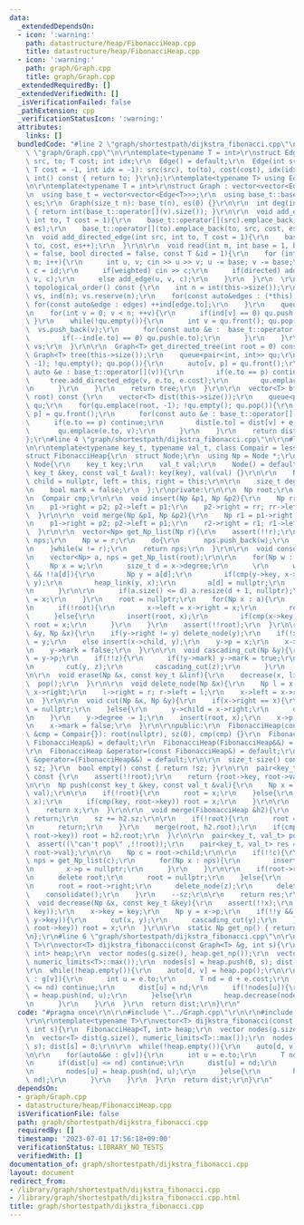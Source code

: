 ```yaml
---
data:
  _extendedDependsOn:
  - icon: ':warning:'
    path: datastructure/heap/FibonacciHeap.cpp
    title: datastructure/heap/FibonacciHeap.cpp
  - icon: ':warning:'
    path: graph/Graph.cpp
    title: graph/Graph.cpp
  _extendedRequiredBy: []
  _extendedVerifiedWith: []
  _isVerificationFailed: false
  _pathExtension: cpp
  _verificationStatusIcon: ':warning:'
  attributes:
    links: []
  bundledCode: "#line 2 \"graph/shortestpath/dijkstra_fibonacci.cpp\"\n\r\n#line 2\
    \ \"graph/Graph.cpp\"\n\r\ntemplate<typename T = int>\r\nstruct Edge{\r\n  int\
    \ src, to; T cost; int idx;\r\n  Edge() = default;\r\n  Edge(int src, int to,\
    \ T cost = -1, int idx = -1): src(src), to(to), cost(cost), idx(idx) {}\r\n  operator\
    \ int() const { return to; }\r\n};\r\ntemplate<typename T> using Edges = vector<Edge<T>>;\r\
    \n\r\ntemplate<typename T = int>\r\nstruct Graph : vector<vector<Edge<T>>> {\r\
    \n  using base_t = vector<vector<Edge<T>>>;\r\n  using base_t::base_t;\r\n  size_t\
    \ es;\r\n  Graph(size_t n): base_t(n), es(0) {}\r\n\r\n  int deg(int v) const\
    \ { return int(base_t::operator[](v).size()); }\r\n\r\n  void add_edge(int src,\
    \ int to, T cost = 1){\r\n    base_t::operator[](src).emplace_back(src, to, cost,\
    \ es);\r\n    base_t::operator[](to).emplace_back(to, src, cost, es++);\r\n  }\r\
    \n  void add_directed_edge(int src, int to, T cost = 1){\r\n    base_t::operator[](src).emplace_back(src,\
    \ to, cost, es++);\r\n  }\r\n\r\n  void read(int m, int base = 1, bool weighted\
    \ = false, bool directed = false, const T &id = 1){\r\n    for (int i = 0; i <\
    \ m; i++){\r\n      int u, v; cin >> u >> v; u -= base; v -= base;\r\n      T\
    \ c = id;\r\n      if(weighted) cin >> c;\r\n      if(directed) add_directed_edge(u,\
    \ v, c);\r\n      else add_edge(u, v, c);\r\n    }\r\n  }\r\n  \r\n  vector<int>\
    \ topological_order() const {\r\n    int n = int(this->size());\r\n    vector<int>\
    \ vs, ind(n); vs.reserve(n);\r\n    for(const auto&edges : (*this)){\r\n     \
    \ for(const auto&edge : edges) ++ind[edge.to];\r\n    }\r\n    queue<int> qu;\r\
    \n    for(int v = 0; v < n; ++v){\r\n      if(ind[v] == 0) qu.push(v);\r\n   \
    \ }\r\n    while(!qu.empty()){\r\n      int v = qu.front(); qu.pop();\r\n    \
    \  vs.push_back(v);\r\n      for(const auto &e :  base_t::operator[](v)){\r\n\
    \        if(--ind[e.to] == 0) qu.push(e.to);\r\n      }\r\n    }\r\n    return\
    \ vs;\r\n  }\r\n\r\n  Graph<T> get_directed_tree(int root = 0) const {\r\n   \
    \ Graph<T> tree(this->size());\r\n    queue<pair<int, int>> qu;\r\n    for(qu.emplace(root,\
    \ -1); !qu.empty(); qu.pop()){\r\n      auto[v, p] = qu.front();\r\n      for(const\
    \ auto &e : base_t::operator[](v)){\r\n        if(e.to == p) continue;\r\n   \
    \     tree.add_directed_edge(v, e.to, e.cost);\r\n        qu.emplace(e.to, v);\r\
    \n      }\r\n    }\r\n    return tree;\r\n  }\r\n\r\n  vector<T> bfs_dist(int\
    \ root) const {\r\n    vector<T> dist(this->size());\r\n    queue<pair<int, int>>\
    \ qu;\r\n    for(qu.emplace(root, -1); !qu.empty(); qu.pop()){\r\n      auto[v,\
    \ p] = qu.front();\r\n      for(const auto &e : base_t::operator[](v)){\r\n  \
    \      if(e.to == p) continue;\r\n        dist[e.to] = dist[v] + e.cost;\r\n \
    \       qu.emplace(e.to, v);\r\n      }\r\n    }\r\n    return dist;\r\n  }\r\n\
    };\r\n#line 4 \"graph/shortestpath/dijkstra_fibonacci.cpp\"\n\r\n#line 2 \"datastructure/heap/FibonacciHeap.cpp\"\
    \n\r\ntemplate<typename key_t, typename val_t, class Compair = less<key_t>>\r\n\
    struct FibonacciHeap{\r\n  struct Node;\r\n  using Np = Node *;\r\n  \r\n  struct\
    \ Node{\r\n    key_t key;\r\n    val_t val;\r\n    Node() = default;\r\n    Node(const\
    \ key_t &key, const val_t &val): key(key), val(val) {}\r\n\r\n    Np p = nullptr,\
    \ child = nullptr, left = this, right = this;\r\n\r\n    size_t degree = 0;  \r\
    \n    bool mark = false;\r\n  };\r\nprivate:\r\n\r\n  Np root;\r\n  size_t sz;\r\
    \n  Compair cmp;\r\n\r\n  void insert(Np &p1, Np &p2){\r\n    Np rr = p1->right;\r\
    \n    p1->right = p2; p2->left = p1;\r\n    p2->right = rr; rr->left = p2;\r\n\
    \  }\r\n\r\n  void merge(Np &p1, Np &p2){\r\n    Np r1 = p1->right, r2 = p2->left;\r\
    \n    p1->right = p2; p2->left = p1;\r\n    r2->right = r1; r1->left = r2;\r\n\
    \  }\r\n\r\n  vector<Np> get_Np_list(Np r){\r\n    assert(!!r);\r\n    vector<Np>\
    \ nps;\r\n    Np w = r;\r\n    do{\r\n      nps.push_back(w);\r\n      w = w->right;\r\
    \n    }while(w != r);\r\n    return nps;\r\n  }\r\n\r\n  void consolidate(){\r\
    \n    vector<Np> a, nps = get_Np_list(root);\r\n\r\n    for(Np w : nps){\r\n \
    \     Np x = w;\r\n      size_t d = x->degree;\r\n      \r\n      while(d < a.size()\
    \ && !!a[d]){\r\n        Np y = a[d];\r\n        if(cmp(y->key, x->key)) swap(x,\
    \ y);\r\n        heap_link(y, x);\r\n        a[d] = nullptr;\r\n        ++d;\r\
    \n      }\r\n\r\n      if(a.size() <= d) a.resize(d + 1, nullptr);\r\n      a[d]\
    \ = x;\r\n    }\r\n    root = nullptr;\r\n    for(Np x : a){\r\n      if(!x) continue;\r\
    \n      if(!root){\r\n        x->left = x->right = x;\r\n        root = x;\r\n\
    \      }else{\r\n        insert(root, x);\r\n        if(cmp(x->key, root->key))\
    \ root = x;\r\n      }\r\n    }\r\n    assert(!!root);\r\n  }\r\n\r\n  void heap_link(Np\
    \ &y, Np &x){\r\n    if(y->right != y) delete_node(y);\r\n    if(!x->child) x->child\
    \ = y;\r\n    else insert(x->child, y);\r\n    y->p = x;\r\n    x->degree += 1;\r\
    \n    y->mark = false;\r\n  }\r\n\r\n  void cascading_cut(Np &y){\r\n    Np z\
    \ = y->p;\r\n    if(!!z){\r\n      if(!y->mark) y->mark = true;\r\n      else{\r\
    \n        cut(y, z);\r\n        cascading_cut(z);\r\n      }\r\n    }\r\n  }\r\
    \n\r\n  void erase(Np &x, const key_t &linf){\r\n    decrease(x, linf);\r\n  \
    \  pop();\r\n  }\r\n\r\n  void delete_node(Np &x){\r\n    Np l = x->left, r =\
    \ x->right;\r\n    l->right = r; r->left = l;\r\n    x->left = x->right = x;\r\
    \n  }\r\n\r\n  void cut(Np &x, Np &y){\r\n    if(x->right == x){\r\n      y->child\
    \ = nullptr;\r\n    }else{\r\n      y->child = x->right;\r\n      delete_node(x);\r\
    \n    }\r\n    y->degree -= 1;\r\n    insert(root, x);\r\n    x->p = nullptr;\r\
    \n    x->mark = false;\r\n  }\r\n\r\npublic:\r\n  FibonacciHeap(const Compair\
    \ &cmp = Compair{}): root(nullptr), sz(0), cmp(cmp) {}\r\n  FibonacciHeap(const\
    \ FibonacciHeap&) = default;\r\n  FibonacciHeap(FibonacciHeap&&) = default;\r\n\
    \r\n  FibonacciHeap &operator=(const FibonacciHeap&) = default;\r\n  FibonacciHeap\
    \ &operator=(FibonacciHeap&&) = default;\r\n\r\n  size_t size() const { return\
    \ sz; }\r\n  bool empty() const { return !sz; }\r\n\r\n  pair<key_t, val_t> top()\
    \ const {\r\n    assert(!!root);\r\n    return {root->key, root->val};\r\n  }\r\
    \n\r\n  Np push(const key_t &key, const val_t &val){\r\n    Np x = new Node(key,\
    \ val);\r\n\r\n    if(!root){\r\n      root = x;\r\n    }else{\r\n      insert(root,\
    \ x);\r\n      if(cmp(key, root->key)) root = x;\r\n    }\r\n\r\n    ++sz;\r\n\
    \    return x;\r\n  }\r\n\r\n  void merge(FibonacciHeap &h2){\r\n    if(!h2.root)\
    \ return;\r\n    sz += h2.sz;\r\n\r\n    if(!root){\r\n      root = h2.root;\r\
    \n      return;\r\n    }\r\n    merge(root, h2.root);\r\n    if(cmp(h2.root->key,\
    \ root->key)) root = h2.root;\r\n  }\r\n\r\n  pair<key_t, val_t> pop(){\r\n  \
    \  assert((\"can't pop\" ,!!root));\r\n    pair<key_t, val_t> res = {root->key,\
    \ root->val};\r\n\r\n    Np c = root->child;\r\n\r\n    if(!!c){\r\n      vector<Np>\
    \ nps = get_Np_list(c);\r\n      for(Np x : nps){\r\n        insert(root, x);\r\
    \n        x->p = nullptr;\r\n      }\r\n    }\r\n\r\n    if(root->right == root){\r\
    \n      delete root;\r\n      root = nullptr;\r\n    }else{\r\n      Np z = root;\r\
    \n      root = root->right;\r\n      delete_node(z);\r\n      delete z;\r\n  \
    \    consolidate();\r\n    }\r\n    --sz;\r\n\r\n    return res;\r\n  }\r\n\r\n\
    \  void decrease(Np &x, const key_t &key){\r\n    assert(!!x);\r\n    assert(!cmp(x->key,\
    \ key));\r\n    x->key = key;\r\n    Np y = x->p;\r\n    if(!!y && cmp(x->key,\
    \ y->key)){\r\n      cut(x, y);\r\n      cascading_cut(y);\r\n    }\r\n    if(cmp(x->key,\
    \ root->key)) root = x;\r\n  }\r\n\r\n  static Np get_np() { return nullptr; }\r\
    \n};\r\n#line 6 \"graph/shortestpath/dijkstra_fibonacci.cpp\"\n\r\ntemplate<typename\
    \ T>\r\nvector<T> dijkstra_fibonacci(const Graph<T> &g, int s){\r\n  FibonacciHeap<T,\
    \ int> heap;\r\n  vector nodes(g.size(), heap.get_np());\r\n  vector<T> dist(g.size(),\
    \ numeric_limits<T>::max());\r\n  nodes[s] = heap.push(0, s); dist[s] = 0;\r\n\
    \r\n  while(!heap.empty()){\r\n    auto[d, v] = heap.pop();\r\n\r\n    for(auto&&e\
    \ : g[v]){\r\n      int u = e.to;\r\n      T nd = d + e.cost;\r\n      if(dist[u]\
    \ <= nd) continue;\r\n      dist[u] = nd;\r\n      if(!nodes[u]){\r\n        nodes[u]\
    \ = heap.push(nd, u);\r\n      }else{\r\n        heap.decrease(nodes[u], nd);\r\
    \n      }\r\n    }\r\n  }\r\n  return dist;\r\n}\r\n"
  code: "#pragma once\r\n\r\n#include \"../Graph.cpp\"\r\n\r\n#include \"../../datastructure/heap/FibonacciHeap.cpp\"\
    \r\n\r\ntemplate<typename T>\r\nvector<T> dijkstra_fibonacci(const Graph<T> &g,\
    \ int s){\r\n  FibonacciHeap<T, int> heap;\r\n  vector nodes(g.size(), heap.get_np());\r\
    \n  vector<T> dist(g.size(), numeric_limits<T>::max());\r\n  nodes[s] = heap.push(0,\
    \ s); dist[s] = 0;\r\n\r\n  while(!heap.empty()){\r\n    auto[d, v] = heap.pop();\r\
    \n\r\n    for(auto&&e : g[v]){\r\n      int u = e.to;\r\n      T nd = d + e.cost;\r\
    \n      if(dist[u] <= nd) continue;\r\n      dist[u] = nd;\r\n      if(!nodes[u]){\r\
    \n        nodes[u] = heap.push(nd, u);\r\n      }else{\r\n        heap.decrease(nodes[u],\
    \ nd);\r\n      }\r\n    }\r\n  }\r\n  return dist;\r\n}\r\n"
  dependsOn:
  - graph/Graph.cpp
  - datastructure/heap/FibonacciHeap.cpp
  isVerificationFile: false
  path: graph/shortestpath/dijkstra_fibonacci.cpp
  requiredBy: []
  timestamp: '2023-07-01 17:56:18+09:00'
  verificationStatus: LIBRARY_NO_TESTS
  verifiedWith: []
documentation_of: graph/shortestpath/dijkstra_fibonacci.cpp
layout: document
redirect_from:
- /library/graph/shortestpath/dijkstra_fibonacci.cpp
- /library/graph/shortestpath/dijkstra_fibonacci.cpp.html
title: graph/shortestpath/dijkstra_fibonacci.cpp
---
```

